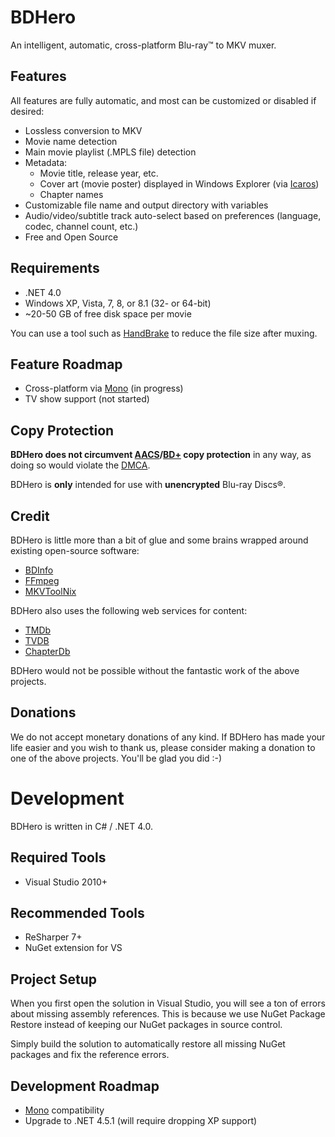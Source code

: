 # BDHero

An intelligent, automatic, cross-platform Blu-ray™ to MKV muxer.

## Features

All features are fully automatic, and most can be customized or disabled if desired:

*  Lossless conversion to MKV
*  Movie name detection
*  Main movie playlist (.MPLS file) detection
*  Metadata:
    *  Movie title, release year, etc.
    *  Cover art (movie poster) displayed in Windows Explorer (via [Icaros][icaros])
    *  Chapter names
*  Customizable file name and output directory with variables
*  Audio/video/subtitle track auto-select based on preferences (language, codec, channel count, etc.)
*  Free and Open Source

## Requirements

*  .NET 4.0
*  Windows XP, Vista, 7, 8, or 8.1 (32- or 64-bit)
*  ~20-50 GB of free disk space per movie

You can use a tool such as [HandBrake][handbrake] to reduce the file size after muxing.

## Feature Roadmap

*  Cross-platform via [Mono][mono] (in progress)
*  TV show support (not started)

## Copy Protection

**BDHero does not circumvent [AACS][aacs]/[BD+][bdplus] copy protection** in any way,
as doing so would violate the [DMCA][dmca].

BDHero is **only** intended for use with **unencrypted** Blu-ray Discs®.

## Credit

BDHero is little more than a bit of glue and some brains wrapped around existing open-source software:

*  [BDInfo][bdinfo]
*  [FFmpeg][ffmpeg]
*  [MKVToolNix][mkvtoolnix]

BDHero also uses the following web services for content:

*  [TMDb][tmdb]
*  [TVDB][tvdb]
*  [ChapterDb][chapterdb]

BDHero would not be possible without the fantastic work of the above projects.

## Donations

We do not accept monetary donations of any kind.  If BDHero has made your life easier
and you wish to thank us, please consider making a donation to one of the above projects.
You'll be glad you did :-)

# Development

BDHero is written in C# / .NET 4.0.

## Required Tools

*  Visual Studio 2010+

## Recommended Tools

*  ReSharper 7+
*  NuGet extension for VS

## Project Setup

When you first open the solution in Visual Studio, you will see a ton of errors about missing assembly references.
This is because we use NuGet Package Restore instead of keeping our NuGet packages in source control.

Simply build the solution to automatically restore all missing NuGet packages and fix the reference errors.

## Development Roadmap

*  [Mono][mono] compatibility
*  Upgrade to .NET 4.5.1 (will require dropping XP support)

[mono]: http://mono-project.com/
[bdinfo]: http://cinemasquid.com/blu-ray/tools/bdinfo
[ffmpeg]: http://ffmpeg.org/
[mkvtoolnix]: http://bunkus.org/videotools/mkvtoolnix/
[handbrake]: http://handbrake.fr/
[tmdb]: http://tmdb.org/
[tvdb]: http://thetvdb.com/
[chapterdb]: http://chapterdb.org/
[icaros]: http://shark007.net/tools.html
[aacs]: http://en.wikipedia.org/wiki/Advanced_Access_Content_System
[bdplus]: http://en.wikipedia.org/wiki/BD%2B
[dmca]: http://en.wikipedia.org/wiki/Digital_Millennium_Copyright_Act

